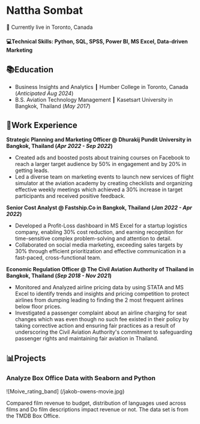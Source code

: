 # Nattha Sombat
📍 Currently live in Toronto, Canada

#### 💻Technical Skills: Python, SQL, SPSS, Power BI, MS Excel, Data-driven Marketing

## 📚Education
- Business Insights and Analytics ┃ Humber College in Toronto, Canada (_Anticipated Aug 2024_)
- B.S. Aviation Technology Management ┃ Kasetsart University in Bangkok, Thailand (_May 2017_)

## 💼Work Experience
**Strategic Planning and Marketing Officer @ Dhurakij Pundit University in Bangkok, Thailand (_Apr 2022 - Sep 2022_)**
  - Created ads and boosted posts about training courses on Facebook to reach a larger target audience by 50% in engagement and by 20% in getting leads.
  - Led a diverse team on marketing events to launch new services of flight simulator at the aviation academy by creating checklists and organizing effective weekly meetings which achieved a 30% increase in target participants and received positive feedback. 

**Senior Cost Analyst @ Fastship.Co in Bangkok, Thailand (_Jan 2022 - Apr 2022_)**
- Developed a Profit-Loss dashboard in MS Excel for a startup logistics company, enabling 30% cost reduction, and earning recognition for time-sensitive complex problem-solving and attention to detail.
- Collaborated on social media marketing, exceeding sales targets by 30% through efficient prioritization and effective communication in a fast-paced, cross-functional team.

**Economic Regulation Officer @ The Civil Aviation Authority of Thailand in Bangkok, Thailand (_Sep 2018 - Nov 2021_)**
- Monitored and Analyzed airline pricing data by using STATA and MS Excel to identify trends and insights and pricing competition to protect airlines from dumping leading to finding the 2 most frequent airlines below floor prices.
- Investigated a passenger complaint about an airline charging for seat changes which was even though no such fee existed in their policy by taking corrective action and ensuring fair practices as a result of underscoring the Civil Aviation Authority's commitment to safeguarding passenger rights and maintaining fair aviation in Thailand.

## 📊Projects 
### Analyze Box Office Data with Seaborn and Python
![Moive_rating_band] (/jakob-owens-movie.jpg)

Compared film revenue to budget, distribution of languages used across films and Do film descriptions impact revenue or not. The data set is from the TMDB Box Office.

